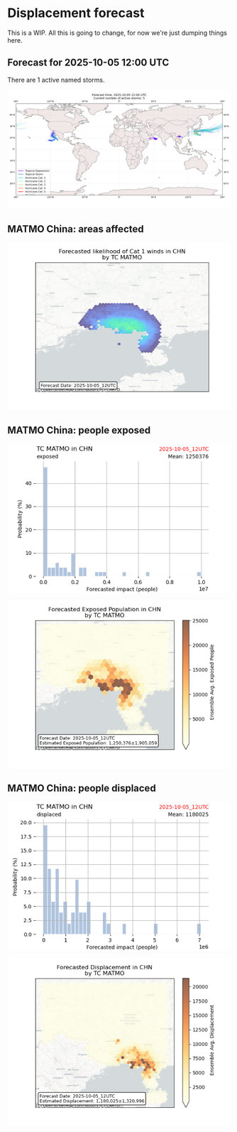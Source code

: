 # Displacement forecast

This is a WIP. All this is going to change, for now we're just dumping things here.

## Forecast for 2025-10-05 12:00 UTC

There are 1 active named storms.

![Active storm ensemble tracks](ECMWF_TC_tracks_20251005120000.png)


## MATMO China: areas affected

![Map of areas possibly experiencing Cat 1 winds](impact-map_TC_ECMWF_ens_MATMO_2025-10-05_12UTC_CHN_cat1.png)


## MATMO China: people exposed

![Histogram of possible exposed population](impact-histogram_TC_ECMWF_ens_MATMO_2025-10-05_12UTC_CHN_exposed.png)

![Map of possible exposed population](impact-map_TC_ECMWF_ens_MATMO_2025-10-05_12UTC_CHN_exposed.png)


## MATMO China: people displaced

![Histogram of possible displaced population](impact-histogram_TC_ECMWF_ens_MATMO_2025-10-05_12UTC_CHN_displaced.png)


![Map of possible displaced population](impact-map_TC_ECMWF_ens_MATMO_2025-10-05_12UTC_CHN_displaced.png)



